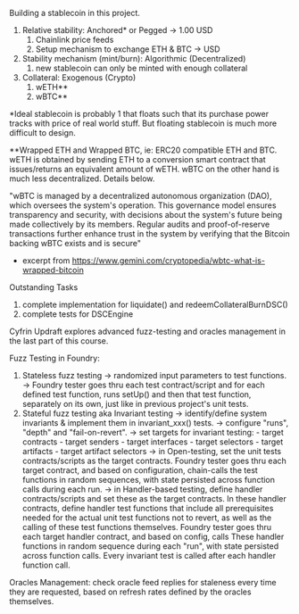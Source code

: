 Building a stablecoin in this project.
1. Relative stability: Anchored* or Pegged -> 1.00 USD
    1. Chainlink price feeds
    2. Setup mechanism to exchange ETH & BTC -> USD
2. Stability mechanism (mint/burn): Algorithmic (Decentralized)
    1. new stablecoin can only be minted with enough collateral
3. Collateral: Exogenous (Crypto)
    1. wETH**
    2. wBTC**

*Ideal stablecoin is probably 1 that floats such that its purchase power tracks with
price of real world stuff. But floating stablecoin is much more difficult to design.

**Wrapped ETH and Wrapped BTC, ie: ERC20 compatible ETH and BTC. wETH is obtained by 
sending ETH to a conversion smart contract that issues/returns an equivalent amount 
of wETH. wBTC on the other hand is much less decentralized. Details below.

"wBTC is managed by a decentralized autonomous organization (DAO), which oversees the
system's operation. This governance model ensures transparency and security, with 
decisions about the system's future being made collectively by its members. Regular 
audits and proof-of-reserve transactions further enhance trust in the system by 
verifying that the Bitcoin backing wBTC exists and is secure" 
 - excerpt from https://www.gemini.com/cryptopedia/wbtc-what-is-wrapped-bitcoin

Outstanding Tasks
1. complete implementation for liquidate() and redeemCollateralBurnDSC()
5. complete tests for DSCEngine

Cyfrin Updraft explores advanced fuzz-testing and oracles management in the last part 
of this course.

Fuzz Testing in Foundry:
1. Stateless fuzz testing   -> randomized input parameters to test functions.
                            -> Foundry tester goes thru each test contract/script and 
                                for each defined test function, runs setUp() and then 
                                that test function, separately on its own, just like
                                in previous project's unit tests.
2. Stateful fuzz testing aka Invariant testing  -> identify/define system invariants & 
                                                    implement them in invariant_xxx() 
                                                    tests.
                                                -> configure "runs", "depth" and 
                                                    "fail-on-revert".
                                                -> set targets for invariant testing:
                                                        - target contracts
                                                        - target senders
                                                        - target interfaces
                                                        - target selectors
                                                        - target artifacts
                                                        - target artifact selectors
                                                -> in Open-testing, set the unit tests 
                                                    contracts/scripts as the target 
                                                    contracts. Foundry tester goes thru
                                                    each target contract, and based on 
                                                    configuration, chain-calls the test
                                                    functions in random sequences, with
                                                    state persisted across function calls
                                                    during each run.
                                                -> in Handler-based testing, define handler
                                                    contracts/scripts and set these as 
                                                    the target contracts. In these handler
                                                    contracts, define handler test functions
                                                    that include all prerequisites needed 
                                                    for the actual unit test functions not
                                                    to revert, as well as the calling of 
                                                    these test functions themselves. 
                                                    Foundry tester goes thru each target 
                                                    handler contract, and based on config,
                                                    calls These handler functions in random 
                                                    sequence during each "run", with state 
                                                    persisted across function calls. Every 
                                                    invariant test is called after each 
                                                    handler function call.

Oracles Management: check oracle feed replies for staleness every time they are requested,
based on refresh rates defined by the oracles themselves.